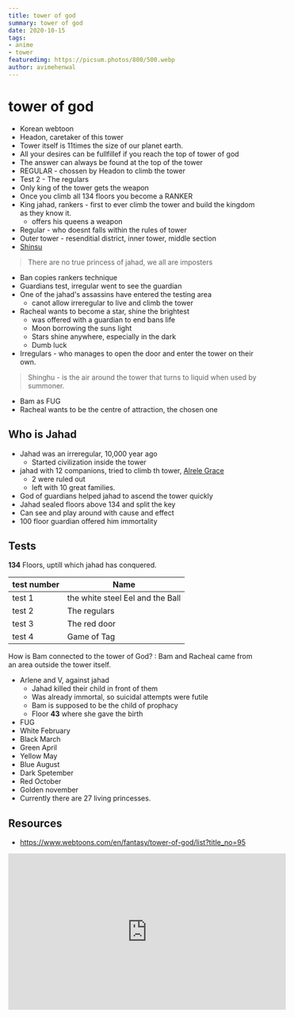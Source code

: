 ```yaml
---
title: tower of god
summary: tower of god
date: 2020-10-15
tags:
- anime
- tower
featuredimg: https://picsum.photos/800/500.webp
author: avimehenwal
---
```


# tower of god

* Korean webtoon
* Headon, caretaker of this tower
* Tower itself is 11times the size of our planet earth.
* All your desires can be fullfillef if you reach the top of tower of god
* The answer can always be found at the top of the tower
* REGULAR - chossen by Headon to climb the tower
* Test 2 - The regulars
* Only king of the tower gets the weapon
* Once you climb all 134 floors you become a RANKER
* King jahad, rankers - first to ever climb the tower and build the kingdom as they know it.
  * offers his queens a weapon
* Regular - who doesnt falls within the rules of tower
* Outer tower - resenditial district, inner tower, middle section
* [Shinsu](https://towerofgod.fandom.com/wiki/Shinsu)

> There are no true princess of jahad, we all are imposters

* Ban copies rankers technique
* Guardians test, irregular went to see the guardian
* One of the jahad's assassins have entered the testing area
  * canot allow irreregular to live and climb the tower
* Racheal wants to become a star, shine the brightest
  * was offered with a guardian to end bans life
  * Moon borrowing the suns light
  * Stars shine anywhere, especially in the dark
  * Dumb luck
* Irregulars - who manages to open the door and enter the tower on their own.

> Shinghu - is the air around the tower that turns to liquid when used by summoner.

* Bam as FUG
* Racheal wants to be the centre of attraction, the chosen one

## Who is Jahad

* Jahad was an irreregular, 10,000 year ago
  * Started civilization inside the tower
* jahad with 12 companions, tried to climb th tower, [Alrele Grace](https://towerofgod.fandom.com/wiki/Arlen_Grace)
  * 2 were ruled out
  * left with 10 great families.
* God of guardians helped jahad to ascend the tower quickly
* Jahad sealed floors above 134 and split the key
* Can see and play around with cause and effect
* 100 floor guardian offered him immortality

## Tests

**134** Floors, uptill which jahad has conquered.

test number | Name
-------------|-----------
test 1 | the white steel Eel and the Ball
test 2 | The regulars
test 3 | The red door
test 4 | Game of Tag

How is Bam connected to the tower of God?
:   Bam and Racheal came from an area outside the tower itself.

* Arlene and V, against jahad
  * Jahad killed their child in front of them
  * Was already immortal, so suicidal attempts were futile
  * Bam is supposed to be the child of prophacy
  * Floor **43** where she gave the birth
* FUG
* White February
* Black March
* Green April
* Yellow May
* Blue August
* Dark Spetember
* Red October
* Golden november
* Currently there are 27 living princesses.



## Resources

* https://www.webtoons.com/en/fantasy/tower-of-god/list?title_no=95

<iframe width="560" height="315" src="https://www.youtube.com/embed/XuNfSYUqJ78" frameborder="0" allow="accelerometer; autoplay; clipboard-write; encrypted-media; gyroscope; picture-in-picture" allowfullscreen></iframe>